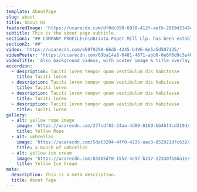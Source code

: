 ```yaml
---
template: AboutPage
slug: about
title: About Us
featuredImage: 'https://ucarecdn.com/df0dc650-6938-412f-aefb-2019d2349e13/'
subtitle: This is the about page subtitle.
section1: "## COMPANY PROFILE\n\nBriota Paper Mill Llp. has been established in the year 2018 with an objective to cater to the market need for recycled paper. We have always strived to bring quality consciousness to the Corrugated Packaging Industry.\r\n\n\rFrom a moderate beginning to today’s stage,Briota has emerged as a strong force in Paper and Packaging industries. With state of the art technology at its disposal Briota Papers today is the most preferred partner to clients across the globe. We are now capable of producing 60 GSM to 150 GSM and 12 BF to 18 BF High Quality MG Craft Paper locally in India and cater to global audience.\r\n\n\rThe promoters of Briota Papers believe that business has to be in line with customer needs and aspirations. Our strength has been our ability to cater to customers requirements through our cutting edge and latest technology at the quickest possible Turn Around Time. While keeping pace with growing demands of the market, Briota has never ignored its philosophy of giving back to the nature. We are proud to be one of the most technically advanced yet Eco-friendly production houses in the country and hence preserving mother nature for future generations.\r\n\n\r\n\n* **MISSION\r**\n\nOur core mission is to emphasize and live the dream of Make In India initiative for that we need to focus on increased productivity, constant reinvention of our methods and technology enhancements.\r\n\n\r\n\n* **VISION\r**\n\nOur aspiration is to become a leading brand in Paper manufacturers. For this, we focused on skilled manpower, futuristic managerial and administrative methods and increased energy in the R&D division.\r\n\n\r\n\n**WHAT WE OFFER?**\n\nWe offers 12 BF to 18 BF Craft Paper with 60 GSM to 150 GSM  Hight Quality MG Craft Paper"
section2: '##'
video: 'https://ucarecdn.com/e6979298-66d6-4245-b496-6e5a5d507135/'
videoPoster: 'https://ucarecdn.com/69ba14a8-6481-4671-abb6-0e6f0d9c3e46/'
videoTitle: 'Also background videos, with poster image & title overlay.'
accordion:
  - description: Taciti lorem tempor quam vestibulum dis habitasse
    title: Taciti lorem
  - description: Taciti lorem tempor quam vestibulum dis habitasse
    title: Taciti lorem
  - description: Taciti lorem tempor quam vestibulum dis habitasse
    title: Taciti lorem
  - description: Taciti lorem tempor quam vestibulum dis habitasse
    title: Taciti lorem
gallery:
  - alt: yellow rope image
    image: 'https://ucarecdn.com/277cdf82-24aa-4d80-8169-bb46f4cd319d/'
    title: Yellow Rope
  - alt: umbrellas
    image: 'https://ucarecdn.com/5da63204-4ff0-4235-aac3-852921d7c632/'
    title: a bunch of umbrellas
  - alt: yellow ice cream
    image: 'https://ucarecdn.com/83485d70-1552-4c97-b237-22330fb56a1e/'
    title: Yellow Ice Cream
meta:
  description: This is a meta description.
  title: About Page
---
```


